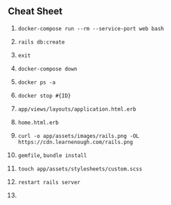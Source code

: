 ## Cheat Sheet

1. `docker-compose run --rm --service-port web bash`
2. `rails db:create`
3. `exit`
4. `docker-compose down`
5. `docker ps -a`
6. `docker stop #{ID}`

7. `app/views/layouts/application.html.erb`
8. `home.html.erb`
9. `curl -o app/assets/images/rails.png -OL https://cdn.learnenough.com/rails.png`
10. `gemfile`, `bundle install`
11. `touch app/assets/stylesheets/custom.scss`
12. `restart rails server`
13. 